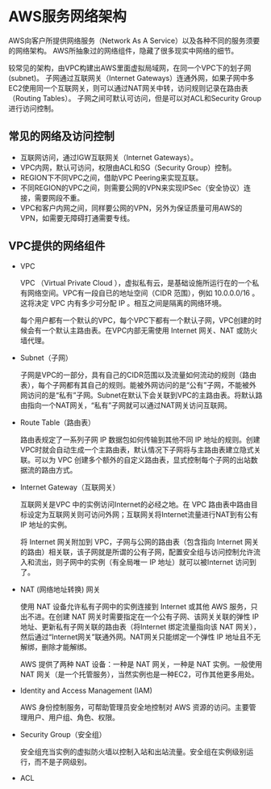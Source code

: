 #  AWS服务网络架构
AWS向客户所提供网络服务（Network As A Service）以及各种不同的服务须要的网络架构。
AWS所抽象过的网络组件，隐藏了很多现实中网络的细节。

较常见的架构，由VPC构建出AWS里面虚拟局域网，在同一个VPC下的划子网(subnet)。
子网通过互联网关（Internet Gateways）连通外网，如果子网中多EC2使用同一个互联网关，则可以通过NAT网关中转，访问规则记录在路由表（Routing Tables）。
子网之间可默认可访问，但是可以对ACL和Security Group进行访问控制。

## 常见的网络及访问控制
- 互联网访问，通过IGW互联网关（Internet Gateways）。
- VPC内网，默认可访问，权限由ACL和SG（Security Group）控制。
- REGION下不同VPC之间，借助VPC Peering来实现互联。
- 不同REGION的VPC之间，则需要公网的VPN来实现IPSec（安全协议）连接，需要网段不重。
- VPC和客户内网之间，同样要公网的VPN，另外为保证质量可用AWS的VPN，如需要无障碍打通需要专线。

## VPC提供的网络组件
- VPC

  VPC （Virtual Private Cloud ），虚拟私有云，是基础设施所运行在的一个私有网络空间。VPC有一段自已的地址空间（CIDR 范围），例如 10.0.0.0/16 。这将决定 VPC 内有多少可分配 IP 。相互之间是隔离的网络环境。

  每个用户都有一个默认的VPC，每个VPC下都有一个默认子网，VPC创建的时候会有一个默认主路由表。在VPC内部无需使用 Internet 网关、NAT 或防火墙代理。

- Subnet（子网）

  子网是VPC的一部分，具有自己的CIDR范围以及流量如何流动的规则（路由表），每个子网都有其自己的规则。能被外网访问的是“公有”子网，不能被外网访问的是“私有”子网。Subnet在默认下会关联到VPC的主路由表。将默认路由指向一个NAT网关，“私有”子网就可以通过NAT网关访问互联网。

- Route Table（路由表）

  路由表规定了一系列子网 IP 数据包如何传输到其他不同 IP 地址的规则。创建VPC时就会自动生成一个主路由表，默认情况下子网将与主路由表建立隐式关联。可以为 VPC 创建多个额外的自定义路由表，显式控制每个子网的出站数据流的路由方式。

- Internet Gateway（互联网关）

  互联网关是VPC 中的实例访问Internet的必经之地。在 VPC 路由表中路由目标设定为互联网关则可访问外网；互联网关将Internet流量进行NAT到有公有 IP 地址的实例。

  将 Internet 网关附加到 VPC，子网与公网的路由表（包含指向 Internet 网关的路由）相关联，该子网就是所谓的公有子网，配置安全组与访问控制允许流入和流出，则子网中的实例（有全局唯一 IP 地址）就可以被Internet 访问到了。

- NAT (网络地址转换) 网关

  使用 NAT 设备允许私有子网中的实例连接到 Internet 或其他 AWS 服务，只出不进。在创建 NAT 网关时需要指定在一个公有子网、该网关关联的弹性 IP 地址、更新私有子网关联的路由表（将Internet 绑定流量指向该 NAT 网关），然后通过“Internet网关”联通外网。NAT网关只能绑定一个弹性 IP 地址且不无解绑，删除才能解绑。

  AWS 提供了两种 NAT 设备：一种是 NAT 网关，一种是 NAT 实例。一般使用NAT 网关（是一个托管服务），当然实例也是一种EC2，可作其他更多用处。

- Identity and Access Management (IAM)

  AWS 身份控制服务，可帮助管理员安全地控制对 AWS 资源的访问。主要管理用户、用户组、角色、权限。

- Security Group（安全组）

  安全组充当实例的虚拟防火墙以控制入站和出站流量。安全组在实例级别运行，而不是子网级别。

- ACL

  




